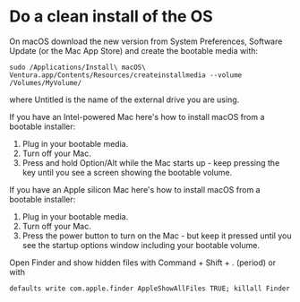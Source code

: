 # Do a clean install of the OS

On macOS download the new version from System Preferences, Software Update (or the Mac App Store) and create the bootable media with:
```Shell
sudo /Applications/Install\ macOS\ Ventura.app/Contents/Resources/createinstallmedia --volume /Volumes/MyVolume/
```
where Untitled is the name of the external drive you are using.  

If you have an Intel-powered Mac here's how to install macOS from a bootable installer:
1. Plug in your bootable media.
2. Turn off your Mac.
3. Press and hold Option/Alt while the Mac starts up - keep pressing the key until you see a screen showing the bootable volume.

If you have an Apple silicon Mac here's how to install macOS from a bootable installer:
1. Plug in your bootable media.
2. Turn off your Mac.
3. Press the power button to turn on the Mac - but keep it pressed until you see the startup options window including your bootable volume.  

Open Finder and show hidden files with Command + Shift + . (period) or with
```Shell
defaults write com.apple.finder AppleShowAllFiles TRUE; killall Finder
```
